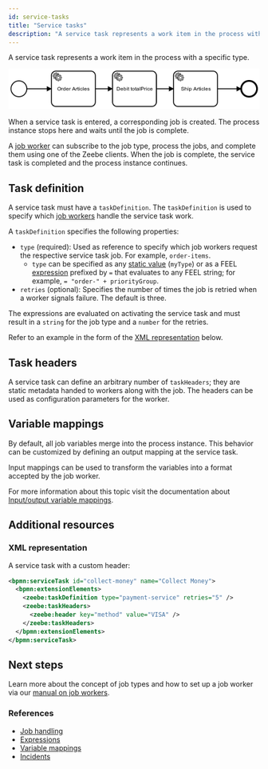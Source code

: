 ```yaml
---
id: service-tasks
title: "Service tasks"
description: "A service task represents a work item in the process with a specific type."
---
```


A service task represents a work item in the process with a specific type.

![process](../assets/order-process.png)

When a service task is entered, a corresponding job is created. The process instance stops here and waits until the job is complete.

A [job worker](/components/concepts/job-workers.md) can subscribe to the job type, process the jobs, and complete them using one of the Zeebe clients. When the job is complete, the service task is completed and the process instance continues.

## Task definition

A service task must have a `taskDefinition`. The `taskDefinition` is used to specify which [job workers](../../../concepts/job-workers.md) handle the service task work.

A `taskDefinition` specifies the following properties:

- `type` (required): Used as reference to specify which job workers request the respective service task job. For example, `order-items`.
  - `type` can be specified as any [static value](/docs/components/concepts/expressions.md#expressions-vs-static-values) (`myType`) or as a FEEL [expression](../../../concepts/expressions.md) prefixed by `=` that evaluates to any FEEL string; for example, `= "order-" + priorityGroup`.
- `retries` (optional): Specifies the number of times the job is retried when a worker signals failure. The default is three.

The expressions are evaluated on activating the service task and must result in a `string` for the job type and a `number` for the retries.

Refer to an example in the form of the [XML representation](#xml-representation) below.

## Task headers

A service task can define an arbitrary number of `taskHeaders`; they are static metadata handed to workers along with the job. The headers can be used as configuration parameters for the worker.

## Variable mappings

By default, all job variables merge into the process instance. This behavior can be customized by defining an output mapping at the service task.

Input mappings can be used to transform the variables into a format accepted by the job worker.

For more information about this topic visit the documentation about [Input/output variable mappings](/components/concepts/variables.md#inputoutput-variable-mappings).

## Additional resources

### XML representation

A service task with a custom header:

```xml
<bpmn:serviceTask id="collect-money" name="Collect Money">
  <bpmn:extensionElements>
    <zeebe:taskDefinition type="payment-service" retries="5" />
    <zeebe:taskHeaders>
      <zeebe:header key="method" value="VISA" />
    </zeebe:taskHeaders>
  </bpmn:extensionElements>
</bpmn:serviceTask>
```

## Next steps

Learn more about the concept of job types and how to set up a job worker via our [manual on job workers](/components/concepts/job-workers.md).

### References

- [Job handling](/components/concepts/job-workers.md)
- [Expressions](/components/concepts/expressions.md)
- [Variable mappings](/components/concepts/variables.md#inputoutput-variable-mappings)
- [Incidents](/components/concepts/incidents.md)

